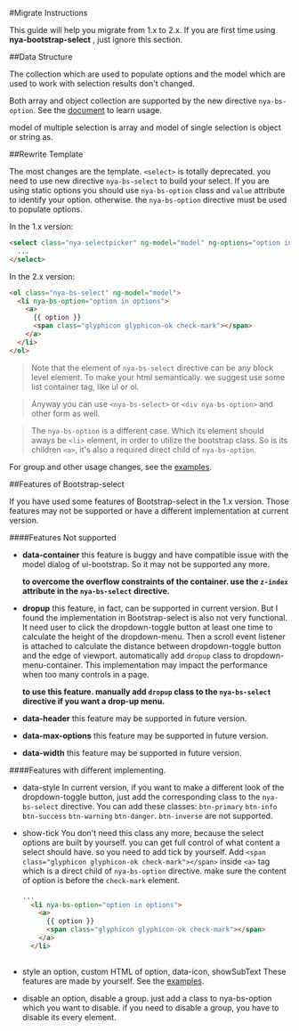 #Migrate Instructions

This guide will help you migrate from 1.x to 2.x. If you are first time using **nya-bootstrap-select** , just ignore this section.

##Data Structure

The collection which are used to populate options and the model which are used to work with selection results don't changed.

Both array and object collection are supported by the new directive `nya-bs-option`. See the [document](#/api/nya-bs-option) to learn usage.

model of multiple selection is array and model of single selection is object or string as.

##Rewrite Template

The most changes are the template. `<select>` is totally deprecated. you need to use new directive `nya-bs-select` to build your select.
If you are using static options you should use `nya-bs-option` class and `value` attribute to identify your option. 
otherwise. the `nya-bs-option` directive must be used to populate options.

In the 1.x version:

```html
<select class="nya-selectpicker" ng-model="model" ng-options="option in options">
  ...
</select>
```

In the 2.x version:
```html
<ol class="nya-bs-select" ng-model="model">
  <li nya-bs-option="option in options">
    <a>
      {{ option }}
      <span class="glyphicon glyphicon-ok check-mark"></span>
    </a>
  </li>
</ol>
```

>Note that the element of `nya-bs-select` directive can be any block level element. To make your html semantically. we suggest use some list container tag, like ul or ol.

>Anyway you can use `<nya-bs-select>` or `<div nya-bs-option>` and other form as well. 

>The `nya-bs-option` is a different case. Which its element should aways be `<li>` element, in order to utilize the bootstrap class. So is its children `<a>`, it's also a required direct child
>of `nya-bs-option`.

For group and other usage changes, see the [examples](#/examples).

##Features of Bootstrap-select

If you have used some features of Bootstrap-select in the 1.x version. Those features may not be supported or have a different implementation at current version.

####Features Not supported

- **data-container** this feature is buggy and have compatible issue with the model dialog of ui-bootstrap. So it may not be supported any more.

  **to overcome the overflow constraints of the container. use the `z-index` attribute in the `nya-bs-select` directive.**
  
- **dropup** this feature, in fact, can be supported in current version. But I found the implementation in Bootstrap-select is also not very functional. It need user to click 
  the dropdown-toggle button at least one time to calculate the height of the dropdown-menu. Then a scroll event listener is attached to calculate the distance between dropdown-toggle button and the edge of viewport.
  automatically add `dropup` class to dropdown-menu-container. This implementation may impact the performance when too many controls in a page.
  
  **to use this feature. manually add `dropup` class to the `nya-bs-select` directive if you want a drop-up menu.**
  
- **data-header** this feature may be supported in future version.

- **data-max-options** this feature may be supported in future version.

- **data-width** this feature may be supported in future version.


####Features with different implementing.

- data-style
  In current version, if you want to make a different look of the dropdown-toggle button, just add the corresponding class to the `nya-bs-select` directive.
  You can add these classes: `btn-primary` `btn-info` `btn-success` `btn-warning` `btn-danger`. `btn-inverse` are not supported.
  
- show-tick
  You don't need this class any more, because the select options are built by yourself. you can get full control of what content a select should have. so you need to add tick by yourself.
  Add `<span class="glyphicon glyphicon-ok check-mark"></span>` inside `<a>` tag which is a direct child of `nya-bs-option` directive. make sure the content of option is before the `check-mark` element.
   ```html
   ...
     <li nya-bs-option="option in options">
       <a>
         {{ option }}
         <span class="glyphicon glyphicon-ok check-mark"></span>
       </a>
     </li>
    
   ```

- style an option, custom HTML of option, data-icon, showSubText
 These features are made by yourself. See the [examples](#/examples).
 
- disable an option, disable a group.
  just add a class to nya-bs-option which you want to disable. if you need to disable a group, you have to disable its every element.
